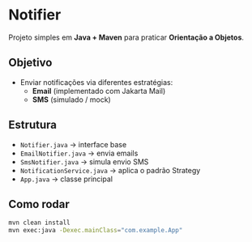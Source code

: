 # Notifier

Projeto simples em **Java + Maven** para praticar **Orientação a Objetos**.  

## Objetivo
- Enviar notificações via diferentes estratégias:
  - **Email** (implementado com Jakarta Mail)
  - **SMS** (simulado / mock)

## Estrutura
- `Notifier.java` → interface base
- `EmailNotifier.java` → envia emails
- `SmsNotifier.java` → simula envio SMS
- `NotificationService.java` → aplica o padrão Strategy
- `App.java` → classe principal

## Como rodar
```bash
mvn clean install
mvn exec:java -Dexec.mainClass="com.example.App"
